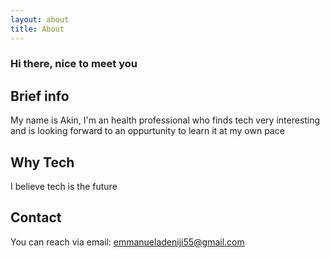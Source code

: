 ```yaml
---
layout: about
title: About
---
```


### Hi there, nice to meet you

## Brief info
My name is Akin, I'm an health professional who finds tech very interesting and is looking forward to an oppurtunity to learn it at my own pace

## Why Tech
I believe tech is the future

## Contact
You can reach via email: emmanueladeniji55@gmail.com
